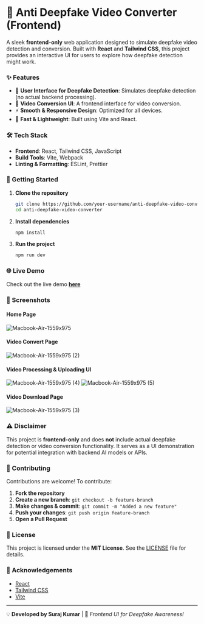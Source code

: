 # 🎥 Anti Deepfake Video Converter (Frontend)

A sleek **frontend-only** web application designed to simulate deepfake video detection and conversion. Built with **React** and **Tailwind CSS**, this project provides an interactive UI for users to explore how deepfake detection might work.

### ✨ Features  
- 🎯 **User Interface for Deepfake Detection**: Simulates deepfake detection (no actual backend processing).  
- 🔄 **Video Conversion UI**: A frontend interface for video conversion.  
- ⚡ **Smooth & Responsive Design**: Optimized for all devices.  
- 🚀 **Fast & Lightweight**: Built using Vite and React.  

### 🛠️ Tech Stack  
- **Frontend**: React, Tailwind CSS, JavaScript  
- **Build Tools**: Vite, Webpack  
- **Linting & Formatting**: ESLint, Prettier 

### 🚀 Getting Started  
1. **Clone the repository**  
   ```sh
   git clone https://github.com/your-username/anti-deepfake-video-converter.git  
   cd anti-deepfake-video-converter  
   ```  
2. **Install dependencies**  
   ```sh
   npm install  
   ```  
3. **Run the project**  
   ```sh
   npm run dev  
   ```  

### 🌐 Live Demo  
Check out the live demo **[here](https://antideepfakeconverter.netlify.app/)**    

 
### 📸 Screenshots  
#### Home Page  
![Macbook-Air-1559x975](https://github.com/user-attachments/assets/6118f27d-8fc0-4fff-88c8-97e9231ce219)

#### Video Convert Page
![Macbook-Air-1559x975 (2)](https://github.com/user-attachments/assets/badac821-0273-4777-9387-a3aa496357de)

#### Video Processing & Uploading UI
![Macbook-Air-1559x975 (4)](https://github.com/user-attachments/assets/4538a192-4302-410c-8608-aebf47f3ad17)
![Macbook-Air-1559x975 (5)](https://github.com/user-attachments/assets/57b003d7-aa05-4017-b042-a4ea516ee79b)

#### Video Download Page  
![Macbook-Air-1559x975 (3)](https://github.com/user-attachments/assets/ffe04e20-35b7-4255-887f-b90bfbb2f407)

### ⚠️ Disclaimer  
This project is **frontend-only** and does **not** include actual deepfake detection or video conversion functionality. It serves as a UI demonstration for potential integration with backend AI models or APIs.  


### 🤝 Contributing  
Contributions are welcome! To contribute:  
1. **Fork the repository**  
2. **Create a new branch**: `git checkout -b feature-branch`  
3. **Make changes & commit**: `git commit -m "Added a new feature"`  
4. **Push your changes**: `git push origin feature-branch`  
5. **Open a Pull Request**  

### 📜 License  
This project is licensed under the **MIT License**. See the [LICENSE](LICENSE) file for details.  

### 🙌 Acknowledgements  
- [React](https://react.dev/)  
- [Tailwind CSS](https://tailwindcss.com/)  
- [Vite](https://vitejs.dev/)  

---  
💡 **Developed by Suraj Kumar** | 🚀 *Frontend UI for Deepfake Awareness!*  
